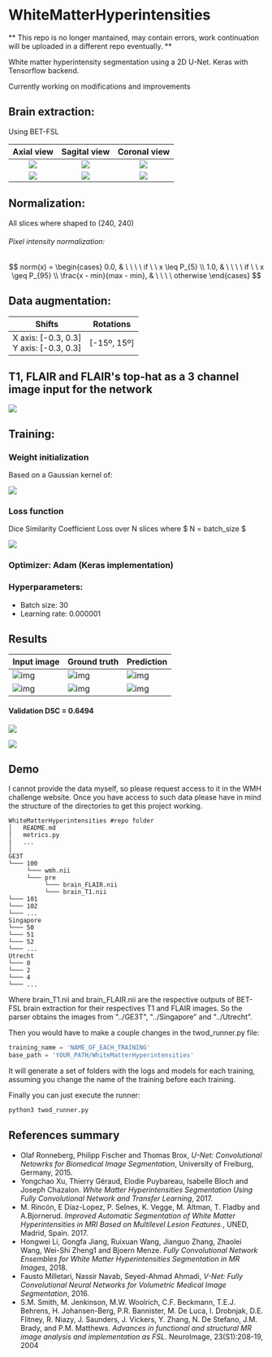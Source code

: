 

# WhiteMatterHyperintensities

** This repo is no longer mantained, may contain errors, work continuation will be uploaded in a different repo eventually. **

White matter hyperintensity segmentation using a 2D U-Net. Keras with Tensorflow backend.

Currently working on modifications and improvements


## Brain extraction:

Using BET-FSL


Axial view             |  Sagital view          | Coronal view 
:-------------------------:|:-------------------------:|:-------------------------:
![](resources/T1_axial.png)  | ![](resources/T1_sagital.png) | ![](resources/T1_coronal.png) 
![](resources/brain_axial.png)  | ![](resources/brain_sagital.png) | ![](resources/brain_coronal.png) 



## Normalization:

All slices where shaped to (240, 240)

###### Pixel intensity normalization:

$$
norm(x) = 
			\begin{cases}				
				0.0, & \ \ \ \ if \ \  x \leq P_{5} \\
				1.0, & \ \ \ \ if \ \  x \geq P_{95} \\				
				\frac{x - min}{max - min}, & \ \ \ \ otherwise
			\end{cases}
$$



## Data augmentation:

| Shifts                                       | Rotations   |
| -------------------------------------------- | ----------- |
| X axis: [-0.3, 0.3]<br />Y axis: [-0.3, 0.3] | [-15º, 15º] |



## T1, FLAIR and FLAIR's top-hat as a 3 channel image input for the network

![](resources/four_images_1.png)

## Training:


### Weight initialization

Based on a Gaussian kernel of:

  ![](resources/formula_init.gif)


### Loss function

Dice Similarity Coefficient Loss over N slices where $ N = batch\_size  $



![](resources/formula_dice_loss.gif)




### Optimizer: Adam (Keras implementation)

### Hyperparameters:

- Batch size: 30
- Learning rate: 0.000001



## Results

| Input image                        | Ground truth                    | Prediction                           |
| ---------------------------------- | ------------------------------- | ------------------------------------ |
| ![img](resources/original_250.png) | ![img](resources/label_250.png) | ![img](resources/prediction_250.png) |
| ![img](resources/original_282.png) | ![img](resources/label_282.png) | ![img](resources/prediction_282.png) |



#### Validation DSC = 0.6494

![](resources/dice_train.png)

![](resources/dice_validation.png)



## Demo

I cannot provide the data myself, so please request access to it in the WMH challenge website. Once you have access to such data please have in mind the structure of the directories to get this project working.

```
WhiteMatterHyperintensities #repo folder
│   README.md
│   metrics.py
|   ...
│
GE3T
└─── 100
     └─── wmh.nii
     └─── pre
          └─── brain_FLAIR.nii
          └─── brain_T1.nii
└─── 101
└─── 102
└─── ...
Singapore
└─── 50
└─── 51
└─── 52
└─── ...
Utrecht
└─── 0
└─── 2
└─── 4
└─── ...
```

Where brain_T1.nii and brain_FLAIR.nii are the respective outputs of BET-FSL brain extraction for their respectives T1 and FLAIR images. So the parser obtains the images from "../GE3T", "../Singapore" and "../Utrecht".

Then you would have to make a couple changes in the twod_runner.py file:

```python
training_name = 'NAME_OF_EACH_TRAINING'
base_path = 'YOUR_PATH/WhiteMatterHyperintensities'
```



It will generate a set of folders with the logs and models for each training, assuming you change the name of the training before each training.

Finally you can just execute the runner:

```bash
python3 twod_runner.py
```



## References summary

- Olaf Ronneberg, Philipp Fischer and Thomas Brox, *U-Net: Convolutional Netowrks for Biomedical Image Segmentation*, University of Freiburg, Germany, 2015.
- Yongchao Xu, Thierry Géraud, Elodie Puybareau, Isabelle Bloch and Joseph Chazalon.
  *White Matter Hyperintensities Segmentation Using Fully Convolutional Network and Transfer Learning*, 2017.
- M. Rincón, E Díaz-Lopez, P. Selnes, K. Vegge, M. Altman, T. Fladby and A.Bjornerud.  *Improved Automatic Segmentation of White Matter Hyperintensities in MRI Based on Multilevel Lesion Features.*, UNED, Madrid, Spain. 2017.
- Hongwei Li, Gongfa Jiang, Ruixuan Wang, Jianguo Zhang, Zhaolei Wang, Wei-Shi Zheng1 and Bjoern Menze. *Fully Convolutional Network Ensembles for White Matter Hyperintensities Segmentation in MR Images*, 2018.
- Fausto Milletari, Nassir Navab, Seyed-Ahmad Ahmadi, *V-Net: Fully Convolutional Neural Networks for Volumetric Medical Image Segmentation*, 2016.
- S.M. Smith, M. Jenkinson, M.W. Woolrich, C.F. Beckmann, T.E.J. Behrens, H. Johansen-Berg, P.R. Bannister, M. De Luca, I. Drobnjak, D.E. Flitney, R. Niazy, J. Saunders, J. Vickers, Y. Zhang, N. De Stefano, J.M. Brady, and P.M. Matthews. *Advances in functional and structural MR image analysis and implementation as FSL*. NeuroImage, 23(S1):208-19, 2004
